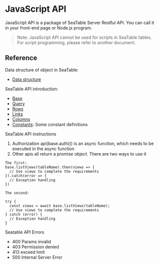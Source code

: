 # JavaScript API 

JavaScript API is a package of SeaTable Server Restful API. You can call it in your front-end page or Node.js program.

> Note: JavaScript API cannot be used for scripts in SeaTable tables. For script programming, please refer to another document.

## Reference

Data structure of object in SeaTable:

* [Data structure](../data-structure.md)

SeaTable API introduction:

* [Base](base.md)
* [Query](query.md)
* [Rows](rows.md)
* [Links](links.md)
* [Columns](columns.md)
* [Constants](constants.md): Some constant definitions

SeaTable API instructions

1. Authorization api(base.auth()) is an async function, which needs to be executed in the async function
2. Other apis all return a promise object. There are two ways to use it
```
The first:
base.listViews(tableName).then(views => {
  // Use views to complete the requirements
}).catch(error => {
  // Exception handling
})

The second:

try {
  const views = await base.listViews(tableName);
  // Use views to complete the requirements
} catch (error) {
  // Exception handling
}
```

Seatable API Errors

* 400 Params invalid
* 403 Permission denied
* 413 exceed limit
* 500 Internal Server Error

